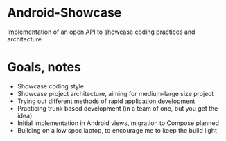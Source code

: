 # Android-Showcase
Implementation of an open API to showcase coding practices and architecture

# Goals, notes
- Showcase coding style
- Showcase project architecture, aiming for medium-large size project
- Trying out different methods of rapid application development
- Practicing trunk based development (in a team of one, but you get the idea)
- Initial implementation in Android views, migration to Compose planned
- Building on a low spec laptop, to encourage me to keep the build light
